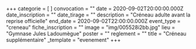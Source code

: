 +++
categorie = [ ]
convocation = ""
date = 2020-09-02T20:00:00.000Z
date_inscription = ""
date_tirage = ""
description = "Créneau adulte avant la reprise officielle"
end_date = 2020-09-02T22:00:00.000Z
event_type = "creneau"
fiche_inscription = ""
image = "img/005528i2bb.jpg"
lieu = "Gymnase Jules Ladoumègue"
poster = ""
reglement = ""
title = "Créneau supplémentaire"
_template = "evenement"
+++

